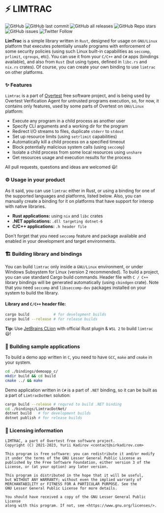 # ⚡ LIMTRAC

![GitHub](https://raster.shields.io/github/license/overtest/limtrac?style=for-the-badge) ![GitHub last commit](https://raster.shields.io/github/last-commit/overtest/limtrac?style=for-the-badge) ![GitHub all releases](https://raster.shields.io/github/downloads/overtest/limtrac/total?style=for-the-badge) ![GitHub Repo stars](https://raster.shields.io/github/stars/overtest/limtrac?style=for-the-badge) ![GitHub issues](https://raster.shields.io/github/issues/overtest/limtrac?style=for-the-badge) ![Twitter Follow](https://raster.shields.io/twitter/follow/thesirkadirov?style=for-the-badge)

**LimTrac** is a simple library written in `Rust`, designed for usage on `GNU/Linux` platform that executes potentially unsafe programs with enforcement of some security policies (using such Linux built-in capabilities as `seccomp`, `prlimit`, `cgroups`, etc). You can use it from your `C/C++` and `C#` apps (bindings available), and also from `Rust` (but using types, defined in `libc.rs` and `nix.rs` crates). Of course, you can create your own binding to use `limtrac` on other platforms.

### ✨ Features

`Limtrac` is a part of [Overtest](https://github.com/overtest) free software project, and is being used by Overtest Verification Agent for untrusted programs execution, so, for now, it contains only features, used by some parts of Overtest on `GNU/Linux` platform:

- Execute any program in a child process as another user
- Specify CLI arguments and a working dir for the program
- Redirect I/O streams to files, duplicate `stderr` to `stdout`
- Set up resource limits (using `setrlimit` capabilities)
- Automatically kill a child process on a specified timeout
- Block potentially malicious system calls (using `seccomp`)
- Isolate a child process from some local resources using `unshare`
- Get resources usage and execution results for the process

All pull requests, questions and ideas are welcomed 😃!

### ⚙ Usage in your product

As it said, you can use `limtrac` either in Rust, or using a binding for one of the supported languages and platforms, listed below. Also, you can manually create a binding for it on platforms that have support for interop with native libraries.

- **Rust applications:** using `nix` and `libc` crates
- **.NET applications:** `.dll targeting dotnet-6`
- **C/C++ applications:** `.h header file`

Don't forget that you need `seccomp` feature and package available and enabled in your development and target environments.

### 🏗 Building library and bindings

You can build `limtrac` only inside a `GNU/Linux` environment, or under Windows Subsystem for Linux (version 2 recommended). To build a project, you can use standard Cargo build commands. Header file with `C / C++` library bindings will be generated automatically (using `cbindgen` crate). Note that you need `seccomp` and `libseccomp-dev` packages installed on your system to build the library.

#### Library and `C/C++` header file:

```bash
cargo build           # for development builds
cargo build --release # for release builds
```

**Tip:** Use [JetBrains CLion](https://jetbrains.com/clion/) with official Rust plugin & `WSL 2` to build `limtrac` 😃!

### 🎁 Building sample applications

To build a demo app written in `C`, you need to have `GCC`, `make` and `cmake` in your system.

```bash
cd ./bindings/demoapp_c/
mkdir build && cd build
cmake ../ && make
```

Demo application written in `C#` is a part of `.NET` binding, so it can be built as a part of `LimtracDotNet` solution:

```bash
cargo build --release # requred to build .NET binding
cd ./bindings/LimtracDotNet/
dotnet build   # for development builds
dotnet publish # for release builds
```

### 📃 Licensing information

```
LIMTRAC, a part of Overtest free software project.
Copyright (C) 2021-2023, Yurii Kadirov <contact@sirkadirov.com>

This program is free software: you can redistribute it and/or modify
it under the terms of the GNU Lesser General Public License as
published by the Free Software Foundation, either version 3 of the
License, or (at your option) any later version.

This program is distributed in the hope that it will be useful,
but WITHOUT ANY WARRANTY; without even the implied warranty of
MERCHANTABILITY or FITNESS FOR A PARTICULAR PURPOSE. See the
GNU Lesser General Public License for more details.

You should have received a copy of the GNU Lesser General Public License
along with this program. If not, see <https://www.gnu.org/licenses/>.
```
